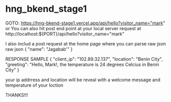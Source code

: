 # hng_bkend_stage1
 GOTO: https://hng-bkend-stage1.vercel.app/api/hello?visitor_name="mark"
 or
 You can also hit post end point at your local server request at http://localhost:${PORT}/api/hello?visitor_name="mark"

 I also includ a post request at the home page where you can parse raw json
 raw json
    {
    "name": "Jagabab'"
    }


RESPONSE SAMPLE
{
    "client_ip": "102.89.32.137",
    "location": "Benin City",
    "greeting": "Hello, Mark!, the temperature is 24 degrees Celcius in Benin City"
}

your ip addrress and location will be reveal 
with a welcome message and temperature of your loction


THANKS!!!
